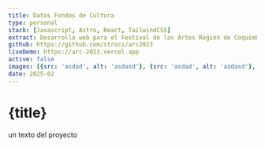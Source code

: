 ```yaml
---
title: Datos Fondos de Cultura
type: personal
stack: [Javascript, Astro, React, TailwindCSS]
extract: Desarrollo web para el Festival de las Artes Región de Coquimbo (Festival ARC), realizado en 2023 y organizado por la Seremi de las Culturas, las Artes y el Patrimonio de Chile e IMREC (Industrias Musicales Región de Coquimbo)
github: https://github.com/strocs/arc2023
liveDemo: https://arc-2023.vercel.app
active: false
images: [{src: 'asdad', alt: 'asdasd'}, {src: 'asdad', alt: 'asdasd'}, {src: 'asdad', alt: 'asdasd'}]
date: 2025-02
---
```


# {title}

un texto del proyecto


